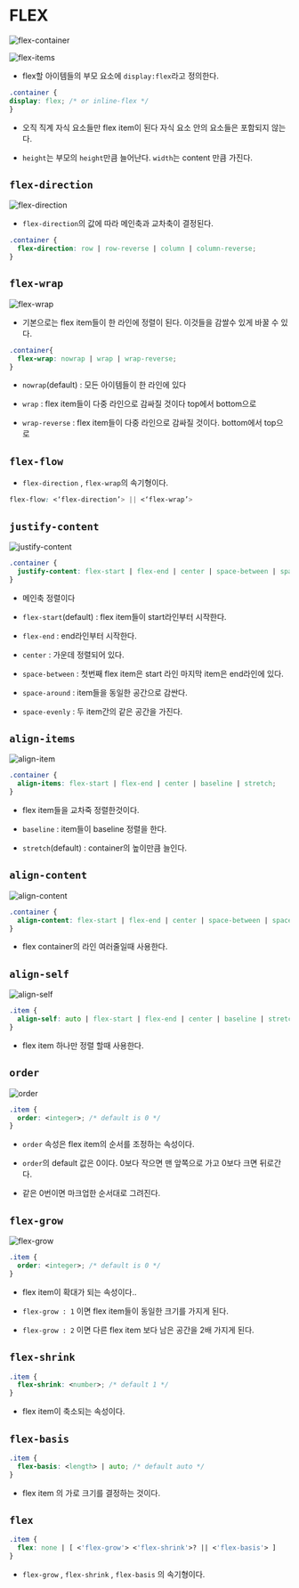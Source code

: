 # FLEX

![flex-container](https://css-tricks.com/wp-content/uploads/2014/05/flex-container.svg)

![flex-items](https://css-tricks.com/wp-content/uploads/2014/05/flex-items.svg)

- flex할 아이템들의 부모 요소에 `display:flex`라고 정의한다.

```css
.container {
display: flex; /* or inline-flex */
}
```

- 오직 직계 자식 요소들만 flex item이 된다 자식 요소 안의 요소들은 포함되지 않는다.

- `height`는 부모의 `height`만큼 늘어난다. `width`는 content 만큼 가진다.

## `flex-direction`

![flex-direction](https://css-tricks.com/wp-content/uploads/2013/04/flex-direction2.svg)

- `flex-direction`의 값에 따라 메인축과 교차축이 결정된다.

```css
.container {
  flex-direction: row | row-reverse | column | column-reverse;
}
```

## `flex-wrap`

![flex-wrap](https://css-tricks.com/wp-content/uploads/2014/05/flex-wrap.svg)

- 기본으로는 flex item들이 한 라인에 정렬이 된다. 이것들을 감쌀수 있게 바꿀 수 있다.

```css
.container{
  flex-wrap: nowrap | wrap | wrap-reverse;
}
```

- `nowrap`(default) : 모든 아이템들이 한 라인에 있다

- `wrap` : flex item들이 다중 라인으로 감싸질 것이다 top에서 bottom으로 

- `wrap-reverse` :  flex item들이 다중 라인으로 감싸질 것이다. bottom에서 top으로 

## `flex-flow`

- `flex-direction` , `flex-wrap`의 속기형이다.

```css
flex-flow: <‘flex-direction’> || <‘flex-wrap’>
```

## `justify-content`

![justify-content](https://css-tricks.com/wp-content/uploads/2013/04/justify-content-2.svg)

```css
.container {
  justify-content: flex-start | flex-end | center | space-between | space-around | space-evenly;
}
```

- 메인축 정렬이다

- `flex-start`(default) : flex item들이 start라인부터 시작한다.

- `flex-end` : end라인부터 시작한다.

- `center` : 가운데 정렬되어 있다.

- `space-between` : 첫번째 flex item은 start 라인 마지막 item은 end라인에 있다.

- `space-around` : item들을 동일한 공간으로 감싼다. 

- `space-evenly` : 두 item간의 같은 공간을 가진다.

## `align-items`

![align-item](https://css-tricks.com/wp-content/uploads/2014/05/align-items.svg)

```css
.container {
  align-items: flex-start | flex-end | center | baseline | stretch;
}
```

- flex item들을 교차죽 정렬한것이다.

- `baseline` : item들이 baseline 정렬을 한다.

- `stretch`(default) : container의 높이만큼 늘인다.

## `align-content`

![align-content](https://css-tricks.com/wp-content/uploads/2013/04/align-content.svg)

```css
.container {
  align-content: flex-start | flex-end | center | space-between | space-around | stretch;
}
```

- flex container의 라인 여러줄일때 사용한다.

## `align-self`

![align-self](https://css-tricks.com/wp-content/uploads/2014/05/align-self.svg)

```css
.item {
  align-self: auto | flex-start | flex-end | center | baseline | stretch;
}
```

- flex item 하나만 정렬 할때 사용한다.

## `order`

![order](https://css-tricks.com/wp-content/uploads/2013/04/order-2.svg)

```css
.item {
  order: <integer>; /* default is 0 */
}
```

- `order` 속성은 flex item의 순서를 조정하는 속성이다.

- `order`의 default 값은 0이다. 0보다 작으면 맨 앞쪽으로 가고 0보다 크면 뒤로간다.

- 같은 0번이면 마크업한 순서대로 그려진다.

## `flex-grow`

![flex-grow](https://css-tricks.com/wp-content/uploads/2014/05/flex-grow.svg)

```css
.item {
  order: <integer>; /* default is 0 */
}
```

- flex item이 확대가 되는 속성이다..

- `flex-grow : 1` 이면 flex item들이 동일한 크기를 가지게 된다.

- `flex-grow : 2` 이면 다른 flex item 보다 남은 공간을 2배 가지게 된다.

## `flex-shrink`

```css
.item {
  flex-shrink: <number>; /* default 1 */
}
```

- flex item이 축소되는 속성이다.

## `flex-basis`

```css
.item {
  flex-basis: <length> | auto; /* default auto */
}
```

- flex item 의 가로 크기를 결정하는 것이다.

## `flex`

```css
.item {
  flex: none | [ <'flex-grow'> <'flex-shrink'>? || <'flex-basis'> ]
}
```

- `flex-grow` , `flex-shrink` , `flex-basis` 의 속기형이다.

